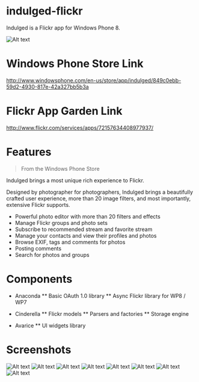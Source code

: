 indulged-flickr
===============

Indulged is a Flickr app for Windows Phone 8.

![Alt text](/Artworks/TileIcon.png "Icon")

# Windows Phone Store Link

http://www.windowsphone.com/en-us/store/app/indulged/849c0ebb-59d2-4930-817e-42a327bb5b3a

# Flickr App Garden Link

http://www.flickr.com/services/apps/72157634408977937/


# Features

> From the Windows Phone Store

Indulged brings a most unique rich experience to Flickr. 

Designed by photographer for photographers, Indulged brings a beautifully crafted user experience, more than 20 image filters, and most importantly, extensive Flickr supports. 

* Powerful photo editor with more than 20 filters and effects
* Manage Flickr groups and photo sets
* Subscribe to recommended stream and favorite stream 
* Manage your contacts and view their profiles and photos
* Browse EXIF, tags and comments for photos
* Posting comments
* Search for photos and groups

# Components

* Anaconda
	** Basic OAuth 1.0 library
	** Async Flickr library for WP8 / WP7

* Cinderella
	** Flickr models
	** Parsers and factories 
	** Storage engine
	
* Avarice
	** UI widgets library
	
# Screenshots

![Alt text](/Artworks/Prelude.png "Screenshot")
![Alt text](/Artworks/Violet.png "Screenshot")
![Alt text](/Artworks/Detail.png "Screenshot")
![Alt text](/Artworks/UserStream.png "Screenshot")
![Alt text](/Artworks/ProFX.png "Screenshot")
![Alt text](/Artworks/AddPhotos.png "Screenshot")
![Alt text](/Artworks/Search.png "Screenshot")
![Alt text](/Artworks/Tags.png "Screenshot")
	